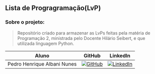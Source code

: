 
## Lista de Progragramação(LvP)

### Sobre o projeto:
> Repositório criado para armazenar as LvPs feitas pela matéria de Programação 2, ministrada pelo Docente Hilário Seibert, e que utilizada linguagem Python.

Aluno | GitHub | LinkedIn
:-----------------------:| :--------------: | :------------:
Pedro Henrique Albani Nunes | [![GitHub](https://img.shields.io/badge/github-black?style=for-the-badge&logo=github)](https://github.com/PedroAlbaniNunes) | [![LinkedIn](https://img.shields.io/badge/linkedin-blue?style=for-the-badge&logo=linkedin)](https://www.linkedin.com/in/pedro-henrique-albani-nunes-33a729270/)
